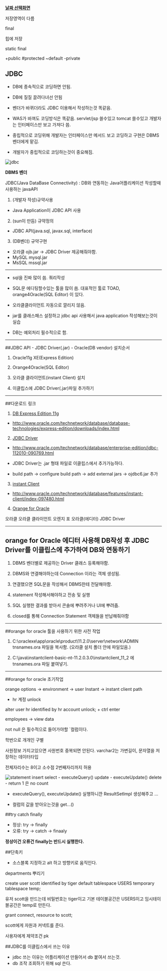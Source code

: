 ﻿**[날짜 선택화면](../README.md)**

저장영역이 다름

final

힙에 저장

static final

+public #protected ~default -private

## JDBC


- DB에 종속적으로 코딩하면 안됨.

- DB에 질질 끌려다녀선 안됨

- 벤더가 바뀌더라도 JDBC 이용해서 작성하는것 똑같음.


- WAS가 바껴도 코딩방식은 똑같음. servlet/jsp 쓸수있고 tomcat 쓸수있고 개발자는 인터페이스만 보고 가져다 씀.


- 중립적으로 코딩위해 개발자는 인터페이스만 메서드 보고 코딩하고 구현은 DBMS 벤더에게 맡김.


- 개발자가 중립적으로 코딩하는것이 중요해짐.

![jdbc](../resources/jdbc.JPG)

**DBMS 벤더**

JDBC(Java DataBase Connectivity) : DB와 연동하는 Java어플리케이션 작성할때 사용하는 javaAPI

1. (개발자 작성)규약사용
 - Java Application이 JDBC API 사용

2. (sun이 만듬) 규약정의
 - JDBC API(java.sql, javax.sql, interface) 

3. (DB벤더) 규약구현
 - 오라클 ojb.jar -> JDBC Driver 제공해줘야함.
 - MySQL mysql.jar
 - MsSQL mssql.jar

****

- sql을 진짜 많이 씀. 쿼리작성

- SQL문 에디팅할수있는 툴을 많이 씀. 대표적인 툴로 TOAD, orange4Oracle(SQL Editor) 이 있다.

- 오라클클라이언트 자동으로 깔리지 않음.

- jar를 클래스패스 설정하고 jdbc api 사용해서 java application 작성해보는것이 실습

- DB는 예외처리 필수적으로 함.

---------------------------------------------------------------------------------------------------

##JDBC API - JDBC Driver(.jar) - Oracle(DB vendor) 설치순서

1. Oracle11g XE(Express Edition)

2. Orange4Oracle(SQL Editor)

3. 오라클 클라이언트(instant Client) 설치

4. 이클립스에 JDBC Driver(.jar)파일 추가하기

---------------------------------------------------------------------------------------------------

##다운로드 링크

1. [DB Express Edition 11g](https://drive.google.com/open?id=0B-z2J00dR5L7QTBySGJld05kUTA)
 - http://www.oracle.com/technetwork/database/database-technologies/express-edition/downloads/index.html

2. [JDBC Driver](https://drive.google.com/open?id=0B-z2J00dR5L7RGkwTWRxakFuTGs)
 - http://www.oracle.com/technetwork/database/enterprise-edition/jdbc-112010-090769.html

  - JDBC Driver는 .jar 형태 파일로 이클립스에서 추가가능하다.

  - build path -> configure build path -> add external jars -> ojdbc6.jar 추가 

3. [instant Client](https://drive.google.com/open?id=0B-z2J00dR5L7bUFRY1FQcWVYUEE)
 - http://www.oracle.com/technetwork/database/features/instant-client/index-097480.html

4. [Orange for Oracle](https://drive.google.com/open?id=0B-z2J00dR5L7Y1JZRWMtTThydDQ)

오라클
오라클 클라이언트
오렌지 포 오라클(에디터)
JDBC Driver

------------------------------------------------------------------------------------------------------

## orange for Oracle 에디터 사용해 DB작성 후 JDBC Driver를 이클립스에 추가하여 DB와 연동하기

1. DBMS 벤더별로 제공하는 Driver 클래스 등록해야함.

2. DBMS와 연결해야하는데 Connection 이라는 객체 생성됨.

3. 연결했으면 SQL문을 작성해서 DBMS한테 전달해야함.

4. statement 작성해서해야하고 전송 및 실행

5. SQL 실행한 결과를 받아서 콘솔에 뿌려주거나 UI에 뿌려줌.

6. closed를 통해 Connection Statement 객체들을 반납해줘야함

-----------------------------------------------------------------------------------------------------------

##orange for oracle 툴을 사용하기 위한 사전 작업

1. C:\oraclexe\app\oracle\product\11.2.0\server\network\ADMIN tnsnames.ora 파일을 복사함. (오라클 설치 폴더 안에 파일있음.)

2. C:\java\instantclient-basic-nt-11.2.0.3.0\instantclient_11_2 에 tnsnames.ora 파일 붙여넣기.

-----------------------------------------------------------------------------------------------------------

##orange for oracle 초기작업

orange options -> environment -> user Instant -> instant client path 


- hr 계정 unlock

alter user hr identified by hr account unlock; + ctrl enter


employees -> view data

not null 은 필수적으로 들어가야할 `컬럼이다.

학번으로 개개인 구별

사원정보 가지고있으면 사원번호 중복되면 안된다.
varchar2는 가변길이, 문자열을 저장하는 데이터타입

전체자리수는 8이고 소수점 2번째자리까지 허용


![statement](../resources/statement.JPG)
insert
select - executeQuery()
update - executeUpdate()
delete - return 1 은 no count


- executeQuery(), executeUpdate() 실행하니깐 ResultSetImpl 생성해주고 ...

- 컬럼의 값을 받아오는것을 get...()

##try catch finally

- 정상: try -> finally
- 오류: try -> catch -> finaaly

**정상이건 오류건 finally는 반드시 실행한다.**

##단축키

- 소스블록 지정하고 alt 하고 방향키로 움직인다.

departments 뿌리기


create user scott identified by tiger default tablespace USERS temporary tablespace temp;

유저 scott을 만드는데 비밀번호는 tiger이고 기본 테이블공간은 USERS이고 임시테이블공간은 temp로 만든다.

grant connect, resource to scott;

scott에게 자원과 커넥트를 준다.

사용자에게 제약조건 pk

##JDBC를 이클립스에서 쓰는 이유

- jdbc 쓰는 이유는 어플리케이션 만들어서 db 붙여서 쓰는것.
- db 조작 조회하기 위해 sql 쓴다.
